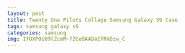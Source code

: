 ```yaml
---
layout: post
title: Twenty One Pilots Collage Samsung Galaxy S9 Case
tags: samsung galaxy s9
categories: samsung
img: 1fUXP0iU9lZcmM-f2GoBAADaEfRkDzw_C
---
```

